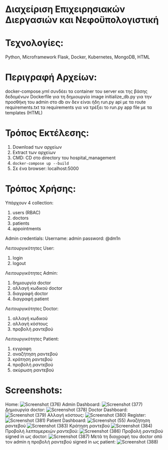 # Διαχείριση Επιχειρησιακών Διεργασιών και Νεφοϋπολογιστική

# Τεχνολογίες:

Python, Microframework Flask, Docker, Kubernetes, MongoDB, HTML

# Περιγραφή Αρχείων:

docker-compose.yml συνδέει τα container του server και της βάσης δεδομένων
Dockerfile για τη δημιουργία image
initialize_db.py για την προσθήκη του admin στο db αν δεν είναι ήδη
run.py api με τα route
requirements.txt τα requirements για να τρέξει το run.py
app file με τα templates (HTML)

# Τρόπος Εκτέλεσης:

1. Download των αρχείων
2. Extract των αρχείων
3. CMD: CD στο directory του hospital_management
4. ```docker-compose up --build```
5. Σε ένα browser: localhost:5000

# Τρόπος Χρήσης:

Υπάρχουν 4 collection:
1. users (RBAC)
2. doctors
3. patients
4. appointments

Admin credentials:
Username: admin
password: @dm1n

Λειτουργικότητες User:
1. login
2. logout

Λειτουργικότητες Admin:
1. δημιουργία doctor
2. αλλαγή κωδικού doctor
3. διαγραφή doctor
4. διαγραφή patient

Λειτουργικότητες Doctor:
1. αλλαγή κωδικού
2. αλλαγή κόστους
3. προβολή ραντεβού

Λειτουργικότητες Patient:
1. εγγραφη
2. αναζήτηση ραντεβού
3. κράτηση ραντεβού
4. προβολή ραντεβού
5. ακύρωση ραντεβού

# Screenshots:

Home:
![Screenshot (376)](https://github.com/despoinaSkourtanioti/YpoxreotikiErgasia24_E20148_Skourtanioti_Despoina/assets/137726116/a75eeb01-0426-493a-8802-c8ae520c9f94)
Admin Dashboard:
![Screenshot (377)](https://github.com/despoinaSkourtanioti/YpoxreotikiErgasia24_E20148_Skourtanioti_Despoina/assets/137726116/66980d60-d4b0-4605-9a52-aee4add86361)
Δημιουργία doctor:
![Screenshot (378)](https://github.com/despoinaSkourtanioti/YpoxreotikiErgasia24_E20148_Skourtanioti_Despoina/assets/137726116/a00668fa-22e5-4350-bd32-a4640d4ddaeb)
Doctor Dashboard:
![Screenshot (379)](https://github.com/despoinaSkourtanioti/YpoxreotikiErgasia24_E20148_Skourtanioti_Despoina/assets/137726116/6c833e9f-1044-4734-98e1-2db2cd62686c)
Αλλαγή κόστους:
![Screenshot (380)](https://github.com/despoinaSkourtanioti/YpoxreotikiErgasia24_E20148_Skourtanioti_Despoina/assets/137726116/89e0ee66-365e-4714-b6f0-dd7a9735b7f0)
Register:
![Screenshot (381)](https://github.com/despoinaSkourtanioti/YpoxreotikiErgasia24_E20148_Skourtanioti_Despoina/assets/137726116/edeeba9d-2bcc-45b7-9a98-1cf97442fff3)
Patient Dashboard:
![Screenshot (55)](https://github.com/user-attachments/assets/e541fe9f-458b-4ff2-a37f-679b1cb36e3a)
Αναζήτηση ραντεβού
![Screenshot (383)](https://github.com/despoinaSkourtanioti/YpoxreotikiErgasia24_E20148_Skourtanioti_Despoina/assets/137726116/81244650-55c4-4cad-a4ed-0fb09d3e7a9d)
Κράτηση ραντεβού
![Screenshot (384)](https://github.com/despoinaSkourtanioti/YpoxreotikiErgasia24_E20148_Skourtanioti_Despoina/assets/137726116/d28e4365-67b2-4f2d-8dd3-c1286812889f)
Προβολή λεπτομερειών ραντεβού:
![Screenshot (386)](https://github.com/despoinaSkourtanioti/YpoxreotikiErgasia24_E20148_Skourtanioti_Despoina/assets/137726116/38754e2d-135b-4e75-8277-e0b22b51f751)
Προβολή ραντεβού signed in ως doctor:
![Screenshot (387)](https://github.com/despoinaSkourtanioti/YpoxreotikiErgasia24_E20148_Skourtanioti_Despoina/assets/137726116/c4313310-8a80-480c-afdd-bf898cc89e7c)
Μετά τη διαγραφή του doctor από τον admin η προβολή ραντεβού signed in ως patient:
![Screenshot (388)](https://github.com/despoinaSkourtanioti/YpoxreotikiErgasia24_E20148_Skourtanioti_Despoina/assets/137726116/5cb9ed23-b757-46f8-95fa-1da13c8a7947)
